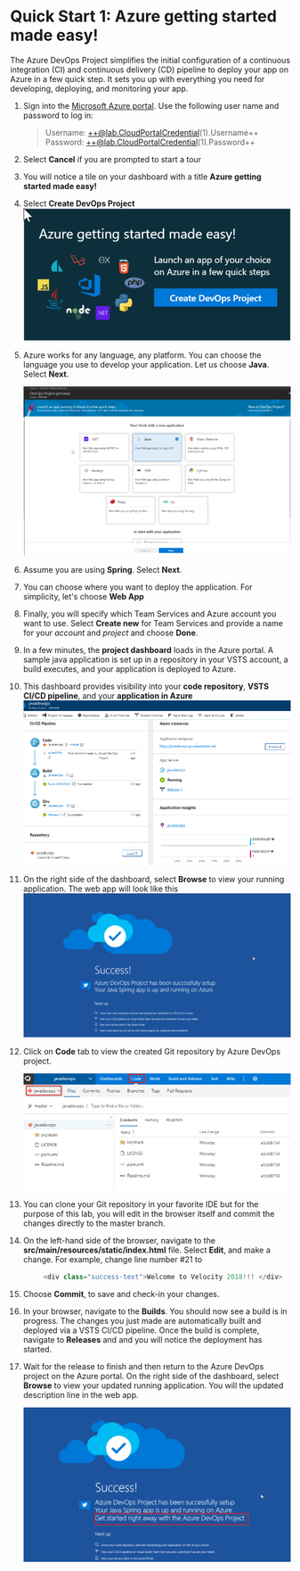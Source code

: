 # Quick Start 1: Azure getting started made easy!

The Azure DevOps Project simplifies the initial configuration of a continuous integration (CI) and continuous delivery (CD) pipeline to deploy your app on Azure in a few quick step. It sets you up with everything you need for developing, deploying, and monitoring your app.

1. Sign into the [Microsoft Azure portal](https://portal.azure.com). Use the following user name and password to log in:
    > Username: ++@lab.CloudPortalCredential(1).Username++     
    > Password: ++@lab.CloudPortalCredential(1).Password++

1. Select **Cancel** if you are prompted to start a tour 

1. You will notice a tile on your dashboard with a title **Azure getting started made easy!**

1. Select **Create DevOps Project**
    ![Search DevOps project](images/azuredevopsprojecttile.png)

1. Azure works for any language, any platform. You can choose the language you use to develop your application. Let us choose **Java**. Select **Next**.

   ![select java](images/selectjava.png)

1. Assume you are using **Spring**. Select **Next**.

1. You can choose where you want to deploy the application. For simplicity, let's choose **Web App**

1. Finally, you will specify which Team Services and Azure account you want to use. Select **Create new** for Team Services and provide a name for your *account* and  *project* and choose **Done**.

1. In a few minutes, the **project dashboard** loads in the Azure portal. A sample java application is set up in a repository in your VSTS account, a build executes, and your application is deployed to Azure. 

1. This dashboard provides visibility into your **code repository**, **VSTS CI/CD pipeline**, and your **application in Azure**
   ![dashboard](images/dashboard.png)

1. On the right side of the dashboard, select **Browse** to view your running application. The web app will look like this
    ![Initial web app](images/webapp.png)

1. Click on **Code** tab to view the created Git repository by Azure DevOps project.

     ![Code Hub](images/codetab.png)

1. You can clone your Git repository in your favorite IDE but for the purpose of this lab, you will edit in the browser itself and commit the changes directly to the master branch.

1. On the left-hand side of the browser, navigate to the **src/main/resources/static/index.html** file. Select **Edit**, and make a change. For example, change line number #21 to 
    ```csharp
         <div class="success-text">Welcome to Velocity 2018!!! </div>
    ```
1. Choose **Commit**, to save and check-in your changes.

1. In your browser, navigate to the **Builds**. You should now see a build is in progress. The changes you just made are automatically built and deployed via a VSTS CI/CD pipeline. Once the build is complete, navigate to **Releases** and and you will notice the deployment has started. 

1. Wait for the release to finish and then return to the Azure DevOps project on the Azure portal. On the right side of the dashboard, select **Browse** to view your updated running application. You will the updated description line in the web app.

   ![Updated site](images/updatedsite.png)